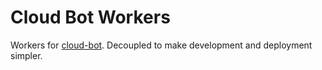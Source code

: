# Cloud Bot Workers

Workers for [cloud-bot](https://github.com/ZettaAI/cloud-bot).
Decoupled to make development and deployment simpler.
